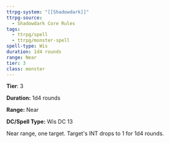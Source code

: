 ```yaml
---
ttrpg-system: "[[Shadowdark]]"
ttrpg-source:
  - Shadowdark Core Rules
tags:
  - ttrpg/spell
  - ttrpg/monster-spell
spell-type: Wis
duration: 1d4 rounds
range: Near
tier: 3
class: monster
---
```

**Tier**: 3

**Duration:** 1d4 rounds

**Range:** Near

**DC/Spell Type:** Wis DC 13

Near range, one target. Target's INT drops to 1 for 1d4 rounds. 
